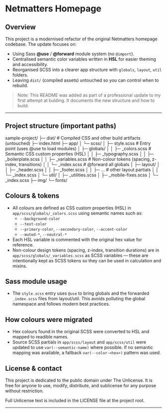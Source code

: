 # Netmatters Homepage

## Overview

This project is a modernised refactor of the original Netmatters homepage codebase. The update focuses on:

- Using Sass **@use** / **@forward** module system (no `@import`).
- Centralised semantic color variables written in **HSL** for easier theming and accessibility.
- Reorganised SCSS into a clearer app structure with `globals`, `layout`, `util` folders.
- Leaving `dist/` (compiled assets) untouched so you can control when to rebuild.

> Note: This README was added as part of a professional update to my first attempt at bulding. It documents the new structure and how to build.

---

## Project structure (important paths)

sample-project/
├─ dist/ # Compiled CSS and other build artifacts (untouched)
├─ index.html
├─ app/
│ └─ scss/
│ ├─ style.scss # Entry point (uses @use to load modules)
│ ├─ globals/
│ │ ├─ \_colors.scss # Semantic CSS custom properties (HSL)
│ │ ├─ \_typography.scss
│ │ ├─ \_boilerplate.scss
│ │ ├─ \_variables.scss # Non-colour tokens (spacing, z-index, transitions)
│ │ └─ \_index.scss # @forward all globals
│ ├─ layout/
│ │ ├─ \_header.scss
│ │ ├─ \_footer.scss
│ │ ├─ ... # other layout partials
│ │ └─ \_index.scss
│ └─ util/
│ ├─ \_utilities.scss
│ ├─ \_mobile-fixes.scss
│ └─ \_index.scss
├─ img/
└─ fonts/

## Colours & tokens

- All colours are defined as CSS custom properties (HSL) in `app/scss/globals/_colors.scss` using semantic names such as:
  - `--background-color`
  - `--text-color`
  - `--primary-color`, `--secondary-color`, `--accent-color`
  - `--muted-*`, `--neutral-*`
- Each HSL variable is commented with the original hex value for reference.
- Non-colour design tokens (spacing, z-index, transition durations) are in `app/scss/globals/_variables.scss` as SCSS variables — these are intentionally kept as SCSS tokens so they can be used in calculation and mixins.

## Sass module usage

- The `style.scss` entry uses `@use` to bring globals and the forwarded `_index.scss` files from layout/util. This avoids polluting the global namespace and follows modern best practices.

## How colours were migrated

- Hex colours found in the original SCSS were converted to HSL and mapped to readible names.
- Source SCSS partials in `app/scss/layout` and `app/scss/util` were updated to use `var(--semantic-name)` where possible. If no semantic mapping was available, a fallback `var(--color-<hex>)` pattern was used.

## License & contact

This project is dedicated to the public domain under The Unlicense. It is free for anyone to use, modify, distribute, and sublicense for any purpose without restriction.

Full Unlicense text is included in the LICENSE file at the project root.

---
